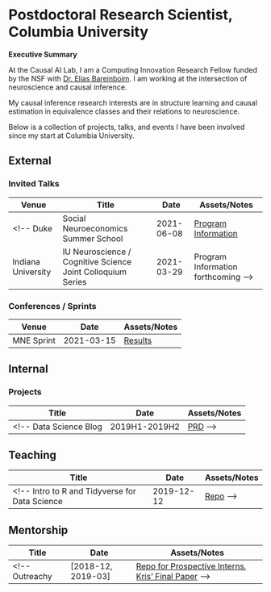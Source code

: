 # Postdoctoral Research Scientist, Columbia University
__Executive Summary__

At the Causal AI Lab, I am a Computing Innovation Research Fellow funded by the NSF with [Dr. Elias Bareinboim](https://causalai.net). I am working at the intersection of neuroscience and causal inference.

My causal inference research interests are in structure learning and causal estimation in equivalence classes and their relations to neuroscience.

Below is a collection of projects, talks, and events I have been involved since my start at Columbia University.


## External
### Invited Talks
Venue | Title | Date | Assets/Notes
----- | ----- | ---- | ------------
<!-- Duke | Social Neuroeconomics Summer School | 2021-06-08 | [Program Information](https://www.socialneuroecon.school/2021#schedule2021)
Indiana University | IU Neuroscience / Cognitive Science Joint Colloquium Series | 2021-03-29 | Program Information forthcoming -->

### Conferences / Sprints
Venue | Date | Assets/Notes
----- | ---- | ------------
MNE Sprint | 2021-03-15 | [Results](https://github.com/mne-tools/mne-python/projects/6)

## Internal
### Projects
Title | Date | Assets/Notes
----- | ---- | ------------
<!-- Data Science Blog | 2019H1-2019H2 | [PRD](https://docs.google.com/document/d/1SxtWv-k-O5NLf-ClwgfV23w7ZSIiGDpNgD9QtL53wlo/edit) -->

## Teaching
Title | Date | Assets/Notes
----- | ---- | ------------
<!-- Intro to R and Tidyverse for Data Science | 2019-12-12 | [Repo](https://github.com/teonbrooks/intro_to_rstudio_tidyverse/tree/mozv1.0) -->

## Mentorship
Title | Date | Assets/Notes
----- | ---- | ------------
<!-- Outreachy | [2018-12, 2019-03] | [Repo for Prospective Interns](https://github.com/mozilla-outreachy-datascience/outreachy-datascience), [Kris’ Final Paper](https://docs.google.com/document/d/1OFZj_HdNEAMtW9r6n_3U_yn1H3DB5CxTbNR1X7rAUV0/edit#heading=h.fgaxah84f8vg) -->
